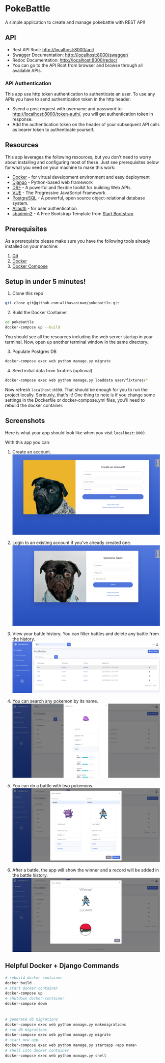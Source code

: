 # PokeBattle

A simple application to create and manage pokebattle with REST API!

<!-- ## Demo
- Website: [http://localhost:8000/](http://localhost:8000/)
- Default Admin: `username: admin, password: adminadmin`
- Default User: `username: user, password: useruser` -->

## API
- Rest API Root: [http://localhost:8000/api/](http://localhost:8000/api/)
- Swagger Documentation: [http://localhost:8000/swagger/](http://localhost:8000/swagger/)
- Redoc Documentation: [http://localhost:8000/redoc/](http://localhost:8000/redoc/)
- You can go to the API Root from browser and browse through all available APIs.

### API Authentication
This app use http token authentication to authenticate an user. To use any APIs you have to send authentication token in the http header.
- Ssend a post request with username and password to [http://localhost:8000/token-auth/](http://localhost:8000/token-auth/), you will get authentication token in response. 
- Add the authentication token on the header of your subsequent API calls as bearer token to authenticate yourself.

## Resources
This app leverages the following resources, but you don't need to worry about installing and configuring most of these. Just see prerequisites below for what you need on your machine to make this work:

  - [Docker](https://www.docker.com/) - for virtual development environment and easy deployment
  - [Django](https://www.djangoproject.com/) - Python-based web framework
  - [DRF](https://www.django-rest-framework.org/) - A powerful and flexible toolkit for building Web APIs.
  - [VUE](https://vuejs.org/) - The Progressive JavaScript Framework.
  - [PostgreSQL](https://www.postgresql.org/) - A powerful, open source object-relational database system.
  - [Allauth](https://github.com/pennersr/django-allauth) - for user authentication
  - [sbadmin2](https://startbootstrap.com/theme/sb-admin-2) - A Free Bootstrap Template from [Start Bootstrap](https://startbootstrap.com/).

## Prerequisites
As a prerequisite please make sure you have the following tools already installed on your machine:
1. [Git](https://git-scm.com/)
2. [Docker](https://docs.docker.com/get-docker/)
3. [Docker Compose](https://docs.docker.com/compose/install/)

## Setup in under 5 minutes!
1. Clone this repo
```sh
git clone git@github.com:alihasanimam/pokebattle.git
```

2. Build the Docker Container
```sh
cd pokebattle
docker-compose up --build
```
You should see all the resources including the web server startup in your terminal. Now, open up another terminal window in the same directory.

3. Populate Postgres DB
```sh
docker-compose exec web python manage.py migrate
```

4. Seed initial data from fixutres (optional)
```sh
docker-compose exec web python manage.py loaddata user/fixtures/*
```

Now refresh `localhost:8000`. That should be enough for you to run the project locally. Seriously, that's it! One thing to note is if you change some settings in the Dockerfile or docker-compose.yml files, you'll need to rebuild the docker container.

## Screenshots
Here is what your app should look like when you visit `localhost:8000`.

With this app you can:

1. Create an account.
![Sign Up](screenshots/signup.png)

2. Login to an existing account if you've already created one.
![Login](screenshots/login.png)

3. View your battle history. You can filter battles and delete any battle from the history.
![Home](screenshots/home.png)

4. You can search any pokemon by its name.
![Search](screenshots/search.png)

5. You can do a battle with two pokemons.
![Search](screenshots/battle.png)

6. After a battle, the app will show the winner and a record will be added in the battle history.
![Search](screenshots/result.png)

## Helpful Docker + Django Commands ##
```sh
# rebuild docker container
docker build .
# start docker container
docker-compose up
# shutdown docker-container
docker-compose down


# generate db migrations
docker-compose exec web python manage.py makemigrations
# run db migrations
docker-compose exec web python manage.py migrate
# start new app
docker-compose exec web python manage.py startapp <app name>
# shell into docker container
docker-compose exec web python manage.py shell

```